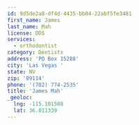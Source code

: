 ```yaml
---
id: 9d5de2a8-df4d-4435-bb04-22abf5fe3481
first_name: James
last_name: Mah
license: DDS
services:
  - orthodontist
category: Dentists
address: 'PO Box 15288'
city: 'Las Vegas '
state: NV
zip: '89114'
phone: '(702) 774-2535'
title: 'James Mah'
_geoloc:
  lng: -115.101508
  lat: 36.011339
---
```

